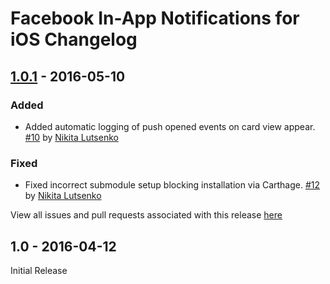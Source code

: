 # Facebook In-App Notifications for iOS Changelog

## [1.0.1] - 2016-05-10

### Added
- Added automatic logging of push opened events on card view appear.
  [#10](https://github.com/facebook/FBNotifications/pull/10)
  by [Nikita Lutsenko](https://github.com/nlutsenko)
  
### Fixed
- Fixed incorrect submodule setup blocking installation via Carthage.
  [#12](https://github.com/facebook/FBNotifications/pull/12)
  by [Nikita Lutsenko](https://github.com/nlutsenko)

View all issues and pull requests associated with this release [here](https://github.com/facebook/FBNotifications/issues?utf8=✓&q=milestone%3AiOS-1.0.1)

## 1.0 - 2016-04-12

Initial Release

[1.0.1]: (https://github.com/facebook/FBNotifications/releases/tag/ios-1.0.1)